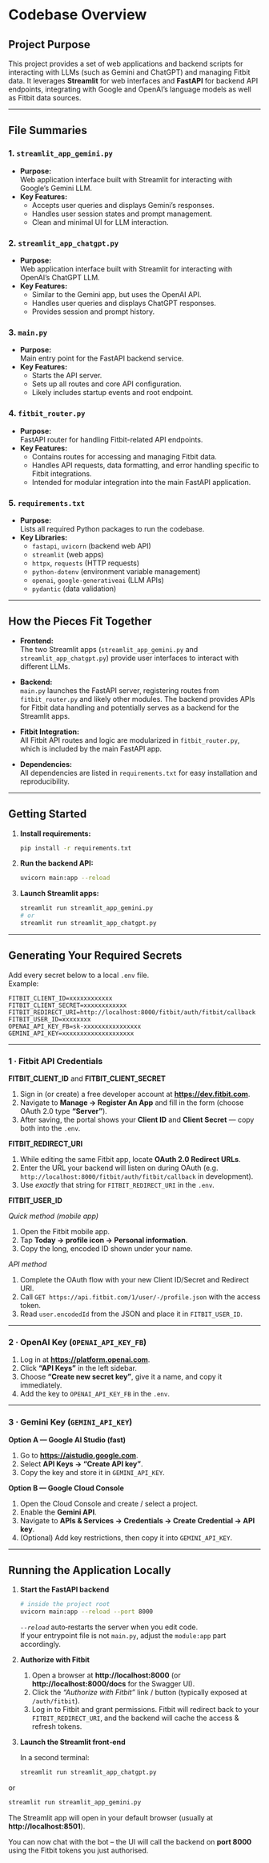 # Codebase Overview

## Project Purpose

This project provides a set of web applications and backend scripts for interacting with LLMs (such as Gemini and ChatGPT) and managing Fitbit data. It leverages **Streamlit** for web interfaces and **FastAPI** for backend API endpoints, integrating with Google and OpenAI’s language models as well as Fitbit data sources.

---

## File Summaries

### 1. `streamlit_app_gemini.py`

- **Purpose:**  
  Web application interface built with Streamlit for interacting with Google’s Gemini LLM.
- **Key Features:**  
  - Accepts user queries and displays Gemini’s responses.
  - Handles user session states and prompt management.
  - Clean and minimal UI for LLM interaction.

### 2. `streamlit_app_chatgpt.py`

- **Purpose:**  
  Web application interface built with Streamlit for interacting with OpenAI’s ChatGPT LLM.
- **Key Features:**  
  - Similar to the Gemini app, but uses the OpenAI API.
  - Handles user queries and displays ChatGPT responses.
  - Provides session and prompt history.

### 3. `main.py`

- **Purpose:**  
  Main entry point for the FastAPI backend service.
- **Key Features:**  
  - Starts the API server.
  - Sets up all routes and core API configuration.
  - Likely includes startup events and root endpoint.

### 4. `fitbit_router.py`

- **Purpose:**  
  FastAPI router for handling Fitbit-related API endpoints.
- **Key Features:**  
  - Contains routes for accessing and managing Fitbit data.
  - Handles API requests, data formatting, and error handling specific to Fitbit integrations.
  - Intended for modular integration into the main FastAPI application.

### 5. `requirements.txt`

- **Purpose:**  
  Lists all required Python packages to run the codebase.
- **Key Libraries:**  
    - `fastapi`, `uvicorn` (backend web API)
    - `streamlit` (web apps)
    - `httpx`, `requests` (HTTP requests)
    - `python-dotenv` (environment variable management)
    - `openai`, `google-generativeai` (LLM APIs)
    - `pydantic` (data validation)

---

## How the Pieces Fit Together

- **Frontend:**  
  The two Streamlit apps (`streamlit_app_gemini.py` and `streamlit_app_chatgpt.py`) provide user interfaces to interact with different LLMs.

- **Backend:**  
  `main.py` launches the FastAPI server, registering routes from `fitbit_router.py` and likely other modules. The backend provides APIs for Fitbit data handling and potentially serves as a backend for the Streamlit apps.

- **Fitbit Integration:**  
  All Fitbit API routes and logic are modularized in `fitbit_router.py`, which is included by the main FastAPI app.

- **Dependencies:**  
  All dependencies are listed in `requirements.txt` for easy installation and reproducibility.

---

## Getting Started

1. **Install requirements:**  
   ```bash
   pip install -r requirements.txt
   ```

2. **Run the backend API:**  
   ```bash
   uvicorn main:app --reload
   ```

3. **Launch Streamlit apps:**  
   ```bash
   streamlit run streamlit_app_gemini.py
   # or
   streamlit run streamlit_app_chatgpt.py
   ```

---

## Generating Your Required Secrets

Add every secret below to a local `.env` file.  
Example:

```dotenv
FITBIT_CLIENT_ID=xxxxxxxxxxxx
FITBIT_CLIENT_SECRET=xxxxxxxxxxxx
FITBIT_REDIRECT_URI=http://localhost:8000/fitbit/auth/fitbit/callback
FITBIT_USER_ID=xxxxxxxx
OPENAI_API_KEY_FB=sk-xxxxxxxxxxxxxxxx
GEMINI_API_KEY=xxxxxxxxxxxxxxxxxxxx
```

---

### 1 · Fitbit API Credentials

**FITBIT_CLIENT_ID** and **FITBIT_CLIENT_SECRET**

1. Sign in (or create) a free developer account at **https://dev.fitbit.com**.  
2. Navigate to **Manage → Register An App** and fill in the form (choose OAuth 2.0 type **“Server”**).  
3. After saving, the portal shows your **Client ID** and **Client Secret** — copy both into the `.env`.

**FITBIT_REDIRECT_URI**

1. While editing the same Fitbit app, locate **OAuth 2.0 Redirect URLs**.  
2. Enter the URL your backend will listen on during OAuth (e.g. `http://localhost:8000/fitbit/auth/fitbit/callback` in development).  
3. Use *exactly* that string for `FITBIT_REDIRECT_URI` in the `.env`.

**FITBIT_USER_ID**

*Quick method (mobile app)*  
1. Open the Fitbit mobile app.  
2. Tap **Today → profile icon → Personal information**.  
3. Copy the long, encoded ID shown under your name.

*API method*  
1. Complete the OAuth flow with your new Client ID/Secret and Redirect URI.  
2. Call `GET https://api.fitbit.com/1/user/-/profile.json` with the access token.  
3. Read `user.encodedId` from the JSON and place it in `FITBIT_USER_ID`.

---

### 2 · OpenAI Key (`OPENAI_API_KEY_FB`)

1. Log in at **https://platform.openai.com**.  
2. Click **“API Keys”** in the left sidebar.  
3. Choose **“Create new secret key”**, give it a name, and copy it immediately.  
4. Add the key to `OPENAI_API_KEY_FB` in the `.env`.

---

### 3 · Gemini Key (`GEMINI_API_KEY`)

**Option A — Google AI Studio (fast)**  
1. Go to **https://aistudio.google.com**.  
2. Select **API Keys → “Create API key”**.  
3. Copy the key and store it in `GEMINI_API_KEY`.

**Option B — Google Cloud Console**  
1. Open the Cloud Console and create / select a project.  
2. Enable the **Gemini API**.  
3. Navigate to **APIs & Services → Credentials → Create Credential → API key**.  
4. (Optional) Add key restrictions, then copy it into `GEMINI_API_KEY`.


---

## Running the Application Locally

1. **Start the FastAPI backend**

   ```bash
   # inside the project root
   uvicorn main:app --reload --port 8000
   ```

   *`--reload`* auto‑restarts the server when you edit code.  
   If your entrypoint file is not `main.py`, adjust the `module:app` part accordingly.

2. **Authorize with Fitbit**

   1. Open a browser at **http://localhost:8000** (or **http://localhost:8000/docs** for the Swagger UI).  
   2. Click the *“Authorize with Fitbit”* link / button (typically exposed at `/auth/fitbit`).  
   3. Log in to Fitbit and grant permissions. Fitbit will redirect back to your `FITBIT_REDIRECT_URI`, and the backend will cache the access & refresh tokens.

3. **Launch the Streamlit front‑end**

   In a second terminal:

   ```bash
   streamlit run streamlit_app_chatgpt.py
   ```
   
or

   ```bash
   streamlit run streamlit_app_gemini.py
   ```

   The Streamlit app will open in your default browser (usually at **http://localhost:8501**).

You can now chat with the bot – the UI will call the backend on **port 8000** using the Fitbit tokens you just authorised.


